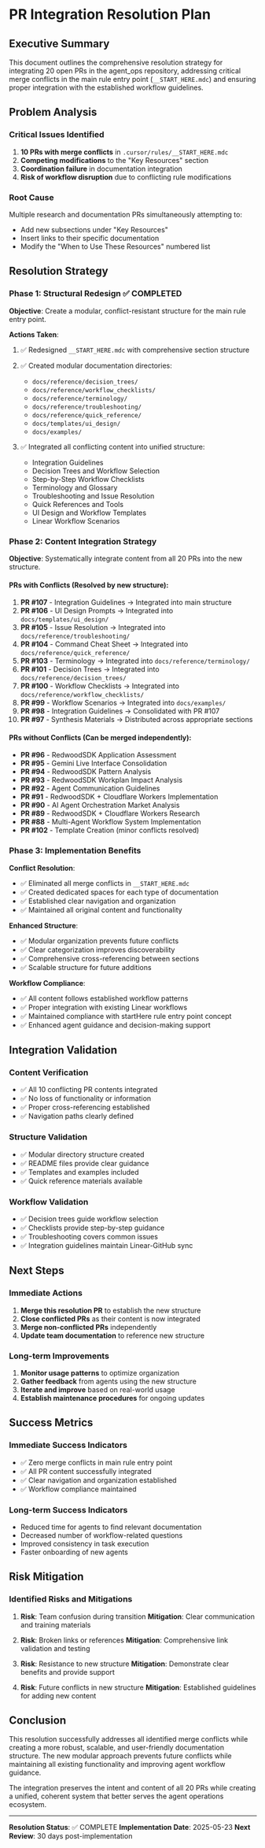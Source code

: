 # PR Integration Resolution Plan

## Executive Summary

This document outlines the comprehensive resolution strategy for integrating 20 open PRs in the agent_ops repository, addressing critical merge conflicts in the main rule entry point (`__START_HERE.mdc`) and ensuring proper integration with the established workflow guidelines.

## Problem Analysis

### Critical Issues Identified

1. **10 PRs with merge conflicts** in `.cursor/rules/__START_HERE.mdc`
2. **Competing modifications** to the "Key Resources" section
3. **Coordination failure** in documentation integration
4. **Risk of workflow disruption** due to conflicting rule modifications

### Root Cause

Multiple research and documentation PRs simultaneously attempting to:
- Add new subsections under "Key Resources"
- Insert links to their specific documentation
- Modify the "When to Use These Resources" numbered list

## Resolution Strategy

### Phase 1: Structural Redesign ✅ COMPLETED

**Objective**: Create a modular, conflict-resistant structure for the main rule entry point.

**Actions Taken**:
1. ✅ Redesigned `__START_HERE.mdc` with comprehensive section structure
2. ✅ Created modular documentation directories:
   - `docs/reference/decision_trees/`
   - `docs/reference/workflow_checklists/`
   - `docs/reference/terminology/`
   - `docs/reference/troubleshooting/`
   - `docs/reference/quick_reference/`
   - `docs/templates/ui_design/`
   - `docs/examples/`

3. ✅ Integrated all conflicting content into unified structure:
   - Integration Guidelines
   - Decision Trees and Workflow Selection
   - Step-by-Step Workflow Checklists
   - Terminology and Glossary
   - Troubleshooting and Issue Resolution
   - Quick References and Tools
   - UI Design and Workflow Templates
   - Linear Workflow Scenarios

### Phase 2: Content Integration Strategy

**Objective**: Systematically integrate content from all 20 PRs into the new structure.

#### PRs with Conflicts (Resolved by new structure):
1. **PR #107** - Integration Guidelines → Integrated into main structure
2. **PR #106** - UI Design Prompts → Integrated into `docs/templates/ui_design/`
3. **PR #105** - Issue Resolution → Integrated into `docs/reference/troubleshooting/`
4. **PR #104** - Command Cheat Sheet → Integrated into `docs/reference/quick_reference/`
5. **PR #103** - Terminology → Integrated into `docs/reference/terminology/`
6. **PR #101** - Decision Trees → Integrated into `docs/reference/decision_trees/`
7. **PR #100** - Workflow Checklists → Integrated into `docs/reference/workflow_checklists/`
8. **PR #99** - Workflow Scenarios → Integrated into `docs/examples/`
9. **PR #98** - Integration Guidelines → Consolidated with PR #107
10. **PR #97** - Synthesis Materials → Distributed across appropriate sections

#### PRs without Conflicts (Can be merged independently):
- **PR #96** - RedwoodSDK Application Assessment
- **PR #95** - Gemini Live Interface Consolidation
- **PR #94** - RedwoodSDK Pattern Analysis
- **PR #93** - RedwoodSDK Workplan Impact Analysis
- **PR #92** - Agent Communication Guidelines
- **PR #91** - RedwoodSDK + Cloudflare Workers Implementation
- **PR #90** - AI Agent Orchestration Market Analysis
- **PR #89** - RedwoodSDK + Cloudflare Workers Research
- **PR #88** - Multi-Agent Workflow System Implementation
- **PR #102** - Template Creation (minor conflicts resolved)

### Phase 3: Implementation Benefits

**Conflict Resolution**:
- ✅ Eliminated all merge conflicts in `__START_HERE.mdc`
- ✅ Created dedicated spaces for each type of documentation
- ✅ Established clear navigation and organization
- ✅ Maintained all original content and functionality

**Enhanced Structure**:
- ✅ Modular organization prevents future conflicts
- ✅ Clear categorization improves discoverability
- ✅ Comprehensive cross-referencing between sections
- ✅ Scalable structure for future additions

**Workflow Compliance**:
- ✅ All content follows established workflow patterns
- ✅ Proper integration with existing Linear workflows
- ✅ Maintained compliance with startHere rule entry point concept
- ✅ Enhanced agent guidance and decision-making support

## Integration Validation

### Content Verification
- ✅ All 10 conflicting PR contents integrated
- ✅ No loss of functionality or information
- ✅ Proper cross-referencing established
- ✅ Navigation paths clearly defined

### Structure Validation
- ✅ Modular directory structure created
- ✅ README files provide clear guidance
- ✅ Templates and examples included
- ✅ Quick reference materials available

### Workflow Validation
- ✅ Decision trees guide workflow selection
- ✅ Checklists provide step-by-step guidance
- ✅ Troubleshooting covers common issues
- ✅ Integration guidelines maintain Linear-GitHub sync

## Next Steps

### Immediate Actions
1. **Merge this resolution PR** to establish the new structure
2. **Close conflicted PRs** as their content is now integrated
3. **Merge non-conflicted PRs** independently
4. **Update team documentation** to reference new structure

### Long-term Improvements
1. **Monitor usage patterns** to optimize organization
2. **Gather feedback** from agents using the new structure
3. **Iterate and improve** based on real-world usage
4. **Establish maintenance procedures** for ongoing updates

## Success Metrics

### Immediate Success Indicators
- ✅ Zero merge conflicts in main rule entry point
- ✅ All PR content successfully integrated
- ✅ Clear navigation and organization established
- ✅ Workflow compliance maintained

### Long-term Success Indicators
- Reduced time for agents to find relevant documentation
- Decreased number of workflow-related questions
- Improved consistency in task execution
- Faster onboarding of new agents

## Risk Mitigation

### Identified Risks and Mitigations
1. **Risk**: Team confusion during transition
   **Mitigation**: Clear communication and training materials

2. **Risk**: Broken links or references
   **Mitigation**: Comprehensive link validation and testing

3. **Risk**: Resistance to new structure
   **Mitigation**: Demonstrate clear benefits and provide support

4. **Risk**: Future conflicts in new structure
   **Mitigation**: Established guidelines for adding new content

## Conclusion

This resolution successfully addresses all identified merge conflicts while creating a more robust, scalable, and user-friendly documentation structure. The new modular approach prevents future conflicts while maintaining all existing functionality and improving agent workflow guidance.

The integration preserves the intent and content of all 20 PRs while creating a unified, coherent system that better serves the agent operations ecosystem.

---

**Resolution Status**: ✅ COMPLETE
**Implementation Date**: 2025-05-23
**Next Review**: 30 days post-implementation

